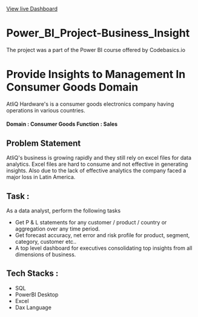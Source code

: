 [View live Dashboard](https://app.powerbi.com/view?r=eyJrIjoiMDk3ZDFjM2YtNDg3Ny00ZmQ0LTgwMTQtMjc1MDdkNmU4OGIyIiwidCI6ImM2ZTU0OWIzLTVmNDUtNDAzMi1hYWU5LWQ0MjQ0ZGM1YjJjNCJ9)

# Power_BI_Project-Business_Insight
The project was a part of the Power BI course offered by Codebasics.io 


# Provide Insights to Management In Consumer Goods Domain
AtliQ Hardware's is a consumer goods electronics company having operations in various countries.

#### Domain : Consumer Goods Function : Sales

## Problem Statement
AtliQ's business is growing rapidly and they still rely on excel files for data analytics. Excel files are hard to consume and not effective in generating insights. Also due to the lack of effective analytics the company faced a major loss in Latin America.

## Task :
As a data analyst, perform the following tasks

* Get P & L statements for any customer / product / country or aggregation over any time period.
* Get forecast accuracy, net error and risk profile for product, segment, category, customer etc..
* A top level dashboard for executives consolidating top insights from all dimensions of business.

## Tech Stacks :

* SQL
* PowerBI Desktop
* Excel
* Dax Language

